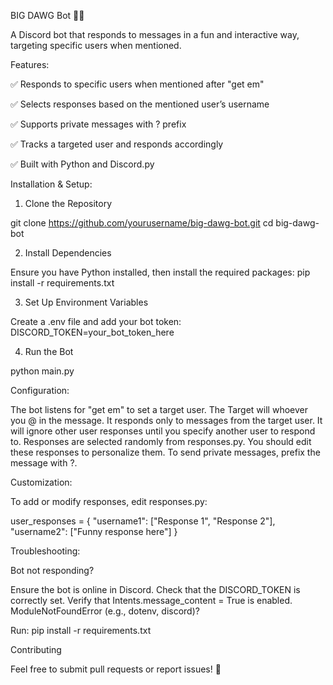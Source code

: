 BIG DAWG Bot 🤖🐶

A Discord bot that responds to messages in a fun and interactive way, targeting specific users when mentioned.

Features:

✅ Responds to specific users when mentioned after "get em"

✅ Selects responses based on the mentioned user’s username

✅ Supports private messages with ? prefix

✅ Tracks a targeted user and responds accordingly

✅ Built with Python and Discord.py

Installation & Setup:

1. Clone the Repository

git clone https://github.com/yourusername/big-dawg-bot.git
cd big-dawg-bot

2. Install Dependencies

Ensure you have Python installed, then install the required packages:
pip install -r requirements.txt

3. Set Up Environment Variables

Create a .env file and add your bot token:
DISCORD_TOKEN=your_bot_token_here

4. Run the Bot

python main.py


Configuration:

The bot listens for "get em" to set a target user. The Target will whoever you @ in the message.
It responds only to messages from the target user. It will ignore other user responses until you specify another user to respond to.
Responses are selected randomly from responses.py. You should edit these responses to personalize them.
To send private messages, prefix the message with ?.

Customization:

To add or modify responses, edit responses.py:

user_responses = {
    "username1": ["Response 1", "Response 2"],
    "username2": ["Funny response here"]
}

Troubleshooting:

Bot not responding?

Ensure the bot is online in Discord.
Check that the DISCORD_TOKEN is correctly set.
Verify that Intents.message_content = True is enabled.
ModuleNotFoundError (e.g., dotenv, discord)?

Run: pip install -r requirements.txt


Contributing

Feel free to submit pull requests or report issues! 🎉


